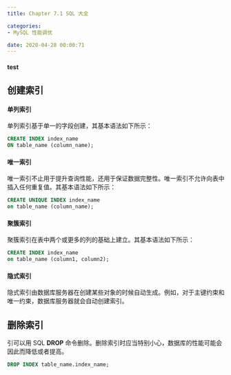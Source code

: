 ```yaml
---
title: Chapter 7.1 SQL 大全

categories:
- MySQL 性能调优

date: 2020-04-28 00:00:71
---
```

#### test

## 创建索引
#### 单列索引
单列索引基于单一的字段创建，其基本语法如下所示：

```sql
CREATE INDEX index_name
ON table_name (column_name);
```

#### 唯一索引
唯一索引不止用于提升查询性能，还用于保证数据完整性。唯一索引不允许向表中插入任何重复值。其基本语法如下所示：

```sql
CREATE UNIQUE INDEX index_name
on table_name (column_name);
```

#### 聚簇索引
聚簇索引在表中两个或更多的列的基础上建立。其基本语法如下所示：

```sql
CREATE INDEX index_name
on table_name (column1, column2);
```

#### 隐式索引
隐式索引由数据库服务器在创建某些对象的时候自动生成。例如，对于主键约束和唯一约束，数据库服务器就会自动创建索引。

## 删除索引
引可以用 SQL **DROP** 命令删除。删除索引时应当特别小心，数据库的性能可能会因此而降低或者提高。

```sql
DROP INDEX table_name.index_name;
```